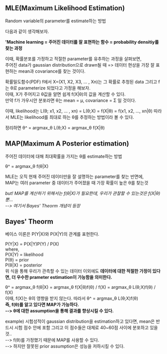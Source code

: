 ## MLE(Maximum Likelihood Estimation)  
Random variable의 parameter를 estimate하는 방법  

다음과 같이 생각해보자.  
  
**'Machine learning = 주어진 데이터를 잘 표현하는 함수 = probability densitiy를 찾는 과정**

이때, 확률분포를 가정하고 적절한 parameter를 유추하는 과정을 살펴보면,  
주어진 data가 gaussian distribution으로 drawn될 때 => 데이터 현상을 가장 잘 표현하는 mean과 covariance를 찾는 것이다.  

확률밀도함수(PDF) f에서 X=(X1, X2, X3, ... , Xn)는 그 확률로 추청된 data 그리고 f는 θ로 parameterize 되었다고 가정을 해보자.  
이때, X가 주어지고 θ값을 알면 쉽게 f(X|θ)의 값을 계산할 수 있다.  
만약 f가 가우시안 분포라면 θ는 mean = μ, covariance = Σ 일 것이다.  
  
이때, likelihood는 L(θ; x1, x2, ... , xn) = L(θ;X) = f(X|θ) = f(x1, x2, ..., xn|θ)
따라서 MLE는 likelihood를 최대로 하는 θ를 추정하는 방법이라 볼 수 있다.  

정리하면 θ^ = argmax_θ L(θ;X) = argmax_θ f(X|θ)  

## MAP(Maximum A Posterior estimation)  
주어진 데이터에 대해 최대확률을 가지는 θ를 estimate하는 방법  
  
θ^ = argmax_θ f(θ|X)  
  
MLE는 오직 현재 주어진 데이터만을 잘 설명하는 parameter를 찾는 반면에,  
MAP는 여러 parameter 중 데이터가 주어졌을 때 가장 확률이 높은 θ를 찾는것  
  
*but! MAP를 계산하기 위해서는 f(θ|X)가 필요한데, 우리가 관찰할 수 있는것은 f(X|θ) 뿐...  
--> 여기서 Bayes' Theorm 개념이 등장*  

## Bayes' Theorm  
베이스 이론은 P(Y|X)와 P(X|Y)의 관계를 표현한다.  
  
P(Y|X) = P(X|Y)P(Y) / P(X)  
where,   
P(X|Y) = likelihood  
P(θ) = prior  
P(θ|X) = posterior  
위 식을 통해 우리가 관측할 수 있는 데이터 이외에도 **데이터에 대한 적절한 가정이 있다면, 더 우수한 prameter estimation이 가능함을 의미한다.**  
  
θ^ = argmax_θ f(θ|X) = argmax_θ f(X|θ)f(θ) / f(X) = argmax_θ L(θ;X)f(θ) / f(X)  
이때, f(X)는 θ의 영향을 받지 않는다. 따라서 θ^ = argmax_θ L(θ;X)f(θ)  
**즉, f(θ)를 알고 있다면 MAP가 가능하다.  
--> θ에 대한 assumption을 통해 결과를 향상시킬 수 있다.**  
  
example) 시험성적이 gaussian distribution을 estimation하고 있다면, 
mean은 반드시 시험 점수 안에 포함 그리고 이 점수들은 대체로 40~60점 사이에 분포하고 있을 것..  
--> f(θ)를 가정했기 때문에 MAP를 사용할 수 있다.  
--> 하지만 잘못된 prior assumption은 성능을 저하시킬 수 있다.  

